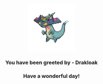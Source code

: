 <p align="center">
    <img src="https://raw.githubusercontent.com/PokeAPI/sprites/master/sprites/pokemon/886.png" width="150" height="150">
</p>
<h3 align="center">You have been greeted by - <b>Drakloak</b></h3>
<h3 align="center">Have a wonderful day!</h3>
